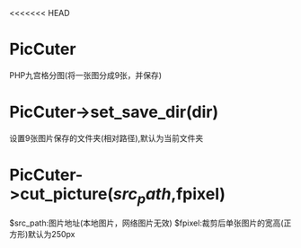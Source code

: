 <<<<<<< HEAD
# PicCuter
PHP九宫格分图(将一张图分成9张，并保存)
# PicCuter->set_save_dir(dir)
设置9张图片保存的文件夹(相对路径),默认为当前文件夹
# PicCuter->cut_picture($src_path,$fpixel)
$src_path:图片地址(本地图片，网络图片无效)
$fpixel:裁剪后单张图片的宽高(正方形)默认为250px

